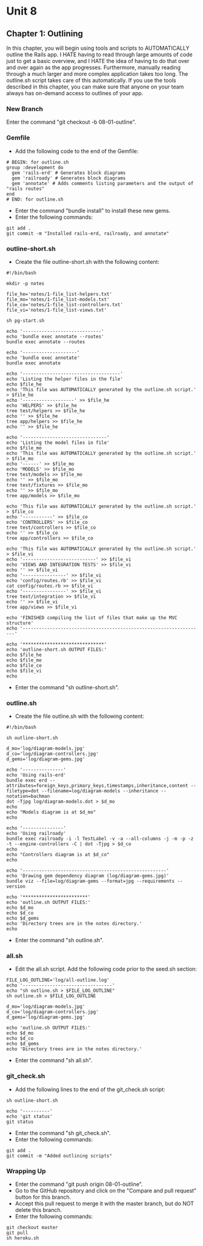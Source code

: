 # Unit 8
## Chapter 1: Outlining

In this chapter, you will begin using tools and scripts to AUTOMATICALLY outline the Rails app.  I HATE having to read through large amounts of code just to get a basic overview, and I HATE the idea of having to do that over and over again as the app progresses.  Furthermore, manually reading through a much larger and more complex application takes too long.  The outline.sh script takes care of this automatically.  If you use the tools described in this chapter, you can make sure that anyone on your team always has on-demand access to outlines of your app.

### New Branch
Enter the command "git checkout -b 08-01-outline".

### Gemfile
* Add the following code to the end of the Gemfile:
```
# BEGIN: for outline.sh
group :development do
  gem 'rails-erd' # Generates block diagrams
  gem 'railroady' # Generates block diagrams
  gem 'annotate' # Adds comments listing parameters and the output of "rails routes"
end
# END: for outline.sh
```
* Enter the command "bundle install" to install these new gems.
* Enter the following commands:
```
git add .
git commit -m "Installed rails-erd, railroady, and annotate"
```
### outline-short.sh
* Create the file outline-short.sh with the following content:
```
#!/bin/bash

mkdir -p notes

file_he='notes/1-file_list-helpers.txt'
file_mo='notes/1-file_list-models.txt'
file_co='notes/1-file_list-controllers.txt'
file_vi='notes/1-file_list-views.txt'

sh pg-start.sh

echo '-----------------------------'
echo 'bundle exec annotate --routes'
bundle exec annotate --routes

echo '--------------------'
echo 'bundle exec annotate'
bundle exec annotate

echo '------------------------------------'
echo 'Listing the helper files in the file'
echo $file_he
echo 'This file was AUTOMATICALLY generated by the outline.sh script.' > $file_he
echo '-------------------' >> $file_he
echo 'HELPERS' >> $file_he
tree test/helpers >> $file_he
echo '' >> $file_he
tree app/helpers >> $file_he
echo '' >> $file_he

echo '-------------------------------'
echo 'Listing the model files in file'
echo $file_mo
echo 'This file was AUTOMATICALLY generated by the outline.sh script.' > $file_mo
echo '------' >> $file_mo
echo 'MODELS' >> $file_mo
tree test/models >> $file_mo
echo '' >> $file_mo
tree test/fixtures >> $file_mo
echo '' >> $file_mo
tree app/models >> $file_mo

echo 'This file was AUTOMATICALLY generated by the outline.sh script.' > $file_co
echo '-----------' >> $file_co
echo 'CONTROLLERS' >> $file_co
tree test/controllers >> $file_co
echo '' >> $file_co
tree app/controllers >> $file_co

echo 'This file was AUTOMATICALLY generated by the outline.sh script.' > $file_vi
echo '---------------------------' >> $file_vi
echo 'VIEWS AND INTEGRATION TESTS' >> $file_vi
echo '' >> $file_vi
echo '----------------' >> $file_vi
echo 'config/routes.rb' >> $file_vi
cat config/routes.rb >> $file_vi
echo '----------------' >> $file_vi
tree test/integration >> $file_vi
echo '' >> $file_vi
tree app/views >> $file_vi

echo 'FINISHED compiling the list of files that make up the MVC structure'
echo '-------------------------------------------------------------------'

echo '******************************'
echo 'outline-short.sh OUTPUT FILES:'
echo $file_he
echo $file_mo
echo $file_co
echo $file_vi
echo
```
* Enter the command "sh outline-short.sh".

### outline.sh
* Create the file outline.sh with the following content:
```
#!/bin/bash

sh outline-short.sh

d_mo='log/diagram-models.jpg'
d_co='log/diagram-controllers.jpg'
d_gems='log/diagram-gems.jpg'

echo '---------------'
echo 'Using rails-erd'
bundle exec erd --attributes=foreign_keys,primary_keys,timestamps,inheritance,content --filetype=dot --filename=log/diagram-models --inheritance --notation=bachman
dot -Tjpg log/diagram-models.dot > $d_mo
echo
echo "Models diagram is at $d_mo"
echo

echo '---------------'
echo 'Using railroady'
bundle exec railroady -i -l TestLabel -v -a --all-columns -j -m -p -z -t --engine-controllers -C | dot -Tjpg > $d_co
echo
echo "Controllers diagram is at $d_co"
echo

echo '-----------------------------------------------------'
echo 'Drawing gem dependency diagram (log/diagram-gems.jpg)'
bundle viz --file=log/diagram-gems --format=jpg --requirements --version

echo '************************'
echo 'outline.sh OUTPUT FILES:'
echo $d_mo
echo $d_co
echo $d_gems
echo 'Directory trees are in the notes directory.'
echo
```
* Enter the command "sh outline.sh".

### all.sh
* Edit the all.sh script.  Add the following code prior to the seed.sh section:
```
FILE_LOG_OUTLINE='log/all-outline.log'
echo '---------------------------------'
echo "sh outline.sh > $FILE_LOG_OUTLINE"
sh outline.sh > $FILE_LOG_OUTLINE

d_mo='log/diagram-models.jpg'
d_co='log/diagram-controllers.jpg'
d_gems='log/diagram-gems.jpg'

echo 'outline.sh OUTPUT FILES:'
echo $d_mo
echo $d_co
echo $d_gems
echo 'Directory trees are in the notes directory.'
```
* Enter the command "sh all.sh".

### git_check.sh
* Add the following lines to the end of the git_check.sh script:
```
sh outline-short.sh

echo '----------'
echo 'git status'
git status
```
* Enter the command "sh git_check.sh".
* Enter the following commands:
```
git add .
git commit -m "Added outlining scripts"
```

### Wrapping Up
* Enter the command "git push origin 08-01-outline".
* Go to the GitHub repository and click on the "Compare and pull request" button for this branch.
* Accept this pull request to merge it with the master branch, but do NOT delete this branch.
* Enter the following commands:
```
git checkout master
git pull
sh heroku.sh
```
